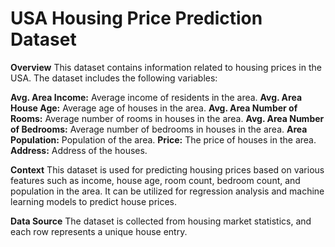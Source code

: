 
# USA Housing Price Prediction Dataset
**Overview**
This dataset contains information related to housing prices in the USA. The dataset includes the following variables:

**Avg. Area Income:** Average income of residents in the area.
**Avg. Area House Age:** Average age of houses in the area.
**Avg. Area Number of Rooms:** Average number of rooms in houses in the area.
**Avg. Area Number of Bedrooms:** Average number of bedrooms in houses in the area.
**Area Population:** Population of the area.
**Price:** The price of houses in the area.
**Address:** Address of the houses.

**Context**
This dataset is used for predicting housing prices based on various features such as income, house age, room count, bedroom count, and population in the area. It can be utilized for regression analysis and machine learning models to predict house prices.

**Data Source**
The dataset is collected from housing market statistics, and each row represents a unique house entry.
